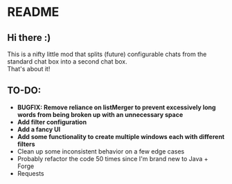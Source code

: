 # README

## Hi there :)


This is a nifty little mod that splits (future) configurable chats from the standard chat box into a second chat box.<br>
That's about it!

## TO-DO:
- **BUGFIX: Remove reliance on listMerger to prevent excessively long words from being broken up with an unnecessary space**
- **Add filter configuration**
- **Add a fancy UI**
- **Add some functionality to create multiple windows each with different filters**
- Clean up some inconsistent behavior on a few edge cases
- Probably refactor the code 50 times since I'm brand new to Java + Forge
- Requests